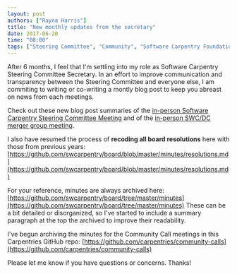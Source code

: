 ```yaml
---
layout: post
authors: ["Rayna Harris"]
title: "New monthly updates from the secretary"
date: 2017-06-20
time: "08:00"
tags: ["Steering Committee", "Community", "Software Carpentry Foundation", "Software Carpentry"]
---
```


After 6 months, I feel that I'm settling into my role as Software Carpentry Steering Committee Secretary. 
In an effort to improve communication and transparency between the Steering Committee and everyone else, 
I am commiting to writing or co-writing a montly blog post to keep you abreast on news from each meetings. 

Check out these new blog post summaries of the 
[in-person Software Carpentry Steering Committee Meeting](https://software-carpentry.org/blog/2017/05/SteeringCommitteeRetreat.html) 
and of the [in-person SWC/DC merger group meeting](http://www.datacarpentry.org/blog/merger/). 

I also have resumed the process of **recoding all board resolutions** here with those from previous years: 
[https://github.com/swcarpentry/board/blob/master/minutes/resolutions.md](https://github.com/swcarpentry/board/blob/master/minutes/resolutions.md)

For your reference, minutes are always archived here: [https://github.com/swcarpentry/board/tree/master/minutes](https://github.com/swcarpentry/board/tree/master/minutes)
These can be a bit detailed or disorganized, so 
I've started to include a summary paragraph at the top the archived  to improve their readability. 

I've begun archiving the minutes for the Community Call meetings in this Carpentries GitHub repo: 
[https://github.com/carpentries/community-calls](https://github.com/carpentries/community-calls)

Please let me know if you have questions or concerns. Thanks!
